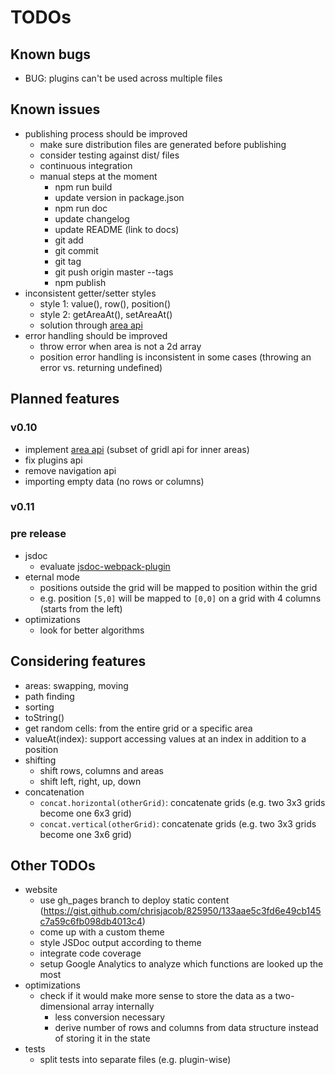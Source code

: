 # TODOs

## Known bugs

* BUG: plugins can't be used across multiple files

## Known issues
 
* publishing process should be improved
    * make sure distribution files are generated before publishing
    * consider testing against dist/ files
    * continuous integration
    * manual steps at the moment
        * npm run build
        * update version in package.json
        * npm run doc
        * update changelog
        * update README (link to docs)
        * git add
        * git commit
        * git tag <version number>
        * git push origin master --tags
        * npm publish
* inconsistent getter/setter styles
    * style 1: value(), row(), position()
    * style 2: getAreaAt(), setAreaAt()
    * solution through [area api](area-api.md)
* error handling should be improved
    * throw error when area is not a 2d array
    * position error handling is inconsistent in some cases (throwing an error vs. returning undefined)

## Planned features

### v0.10
 
* implement [area api](area-api.md) (subset of gridl api for inner areas)
* fix plugins api
* remove navigation api
* importing empty data (no rows or columns)

### v0.11


### pre release

* jsdoc
    * evaluate [jsdoc-webpack-plugin](https://www.npmjs.com/package/jsdoc-webpack-plugin)
* eternal mode
    * positions outside the grid will be mapped to position within the grid
    * e.g. position `[5,0]` will be mapped to `[0,0]` on a grid with 4 columns (starts from the left)
* optimizations
    * look for better algorithms

## Considering features

* areas: swapping, moving
* path finding
* sorting
* toString()
* get random cells: from the entire grid or a specific area
* valueAt(index): support accessing values at an index in addition to a position
* shifting
    * shift rows, columns and areas 
    * shift left, right, up, down
* concatenation
    * `concat.horizontal(otherGrid)`: concatenate grids (e.g. two 3x3 grids become one 6x3 grid)
    * `concat.vertical(otherGrid)`: concatenate grids (e.g. two 3x3 grids become one 3x6 grid)

## Other TODOs

* website
    * use gh_pages branch to deploy static content (https://gist.github.com/chrisjacob/825950/133aae5c3fd6e49cb145c7a59c6fb098db4013c4)
    * come up with a custom theme
    * style JSDoc output according to theme
    * integrate code coverage
    * setup Google Analytics to analyze which functions are looked up the most
* optimizations
    * check if it would make more sense to store the data as a two-dimensional array internally 
        * less conversion necessary
        * derive number of rows and columns from data structure instead of storing it in the state
* tests
    * split tests into separate files (e.g. plugin-wise)